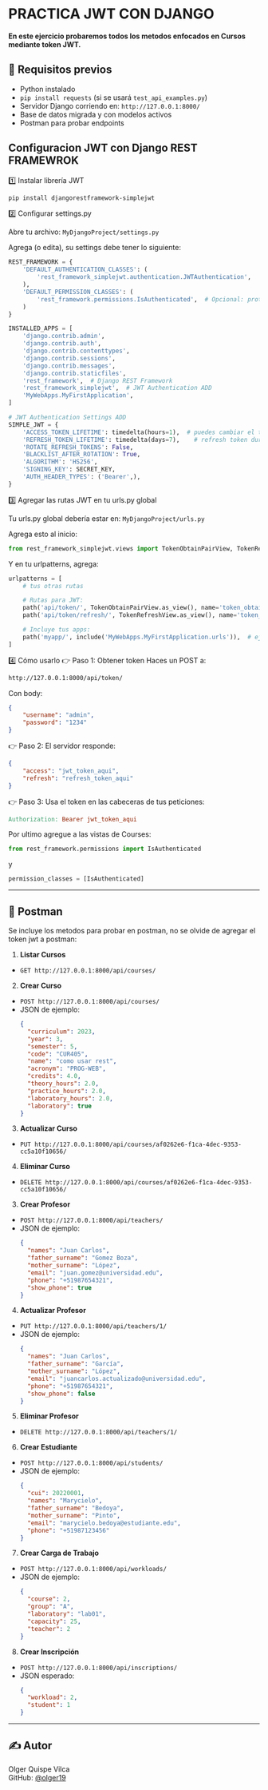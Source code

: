 # PRACTICA JWT CON DJANGO

**En este ejercicio probaremos todos los metodos enfocados en Cursos mediante token JWT.**

## 🚀 Requisitos previos

- Python instalado
- `pip install requests` (si se usará `test_api_examples.py`)
- Servidor Django corriendo en: `http://127.0.0.1:8000/`
- Base de datos migrada y con modelos activos
- Postman para probar endpoints

## Configuracion JWT con Django REST FRAMEWROK 

1️⃣ Instalar librería JWT

```bash
pip install djangorestframework-simplejwt
```

2️⃣ Configurar settings.py

Abre tu archivo: `MyDjangoProject/settings.py`

Agrega (o edita), su settings debe tener lo siguiente:

```python
REST_FRAMEWORK = {
    'DEFAULT_AUTHENTICATION_CLASSES': (
        'rest_framework_simplejwt.authentication.JWTAuthentication',
    ),
    'DEFAULT_PERMISSION_CLASSES': (
        'rest_framework.permissions.IsAuthenticated',  # Opcional: proteger por defecto
    )
}

INSTALLED_APPS = [
    'django.contrib.admin',
    'django.contrib.auth',
    'django.contrib.contenttypes',
    'django.contrib.sessions',
    'django.contrib.messages',
    'django.contrib.staticfiles',
    'rest_framework',  # Django REST Framework
    'rest_framework_simplejwt',  # JWT Authentication ADD
    'MyWebApps.MyFirstApplication',
]

# JWT Authentication Settings ADD
SIMPLE_JWT = {
    'ACCESS_TOKEN_LIFETIME': timedelta(hours=1),  # puedes cambiar el tiempo que quieras ADD
    'REFRESH_TOKEN_LIFETIME': timedelta(days=7),    # refresh token duración para sacar un nuevo acces token ADD
    'ROTATE_REFRESH_TOKENS': False,
    'BLACKLIST_AFTER_ROTATION': True,
    'ALGORITHM': 'HS256',
    'SIGNING_KEY': SECRET_KEY,
    'AUTH_HEADER_TYPES': ('Bearer',),
}
```
3️⃣ Agregar las rutas JWT en tu urls.py global

Tu urls.py global debería estar en: `MyDjangoProject/urls.py`

Agrega esto al inicio:
```python
from rest_framework_simplejwt.views import TokenObtainPairView, TokenRefreshView
```

Y en tu urlpatterns, agrega:
```python
urlpatterns = [
    # tus otras rutas

    # Rutas para JWT:
    path('api/token/', TokenObtainPairView.as_view(), name='token_obtain_pair'),
    path('api/token/refresh/', TokenRefreshView.as_view(), name='token_refresh'),

    # Incluye tus apps:
    path('myapp/', include('MyWebApps.MyFirstApplication.urls')),  # ejemplo
]
```

4️⃣ Cómo usarlo
👉 Paso 1: Obtener token
Haces un POST a:
```bash
http://127.0.0.1:8000/api/token/
```

Con body:
``` json
{
    "username": "admin",
    "password": "1234"
}

```

👉 Paso 2: El servidor responde:
```json
{
    "access": "jwt_token_aqui",
    "refresh": "refresh_token_aqui"
}
```

👉 Paso 3: Usa el token en las cabeceras de tus peticiones:
```makefile
Authorization: Bearer jwt_token_aqui
```

Por ultimo agregue a las vistas de Courses: 

```python
from rest_framework.permissions import IsAuthenticated

```
y

```python
permission_classes = [IsAuthenticated]
```

---

## 📁 Postman 

Se incluye los metodos para probar en postman, no se olvide de agregar el token jwt a postman:

1. **Listar Cursos**
 - `GET http://127.0.0.1:8000/api/courses/`

2. **Crear Curso**
 - `POST http://127.0.0.1:8000/api/courses/`
 - JSON de ejemplo:
   ```json
   {
     "curriculum": 2023,
     "year": 3,
     "semester": 5,
     "code": "CUR405",
     "name": "como usar rest",
     "acronym": "PROG-WEB",
     "credits": 4.0,
     "theory_hours": 2.0,
     "practice_hours": 2.0,
     "laboratory_hours": 2.0,
     "laboratory": true
   }
   ```
3. **Actualizar Curso**
- `PUT http://127.0.0.1:8000/api/courses/af0262e6-f1ca-4dec-9353-cc5a10f10656/`

4. **Eliminar Curso**
- `DELETE http://127.0.0.1:8000/api/courses/af0262e6-f1ca-4dec-9353-cc5a10f10656/`

3. **Crear Profesor**
 - `POST http://127.0.0.1:8000/api/teachers/`
 - JSON de ejemplo:
   ```json
   {
     "names": "Juan Carlos",
     "father_surname": "Gomez Boza",
     "mother_surname": "López",
     "email": "juan.gomez@universidad.edu",
     "phone": "+51987654321",
     "show_phone": true
   }
   ```

4. **Actualizar Profesor**
 - `PUT http://127.0.0.1:8000/api/teachers/1/`
 - JSON de ejemplo:
   ```json
   {
     "names": "Juan Carlos",
     "father_surname": "García",
     "mother_surname": "López",
     "email": "juancarlos.actualizado@universidad.edu",
     "phone": "+51987654321",
     "show_phone": false
   }
   ```

5. **Eliminar Profesor**
 - `DELETE http://127.0.0.1:8000/api/teachers/1/`

6. **Crear Estudiante**
 - `POST http://127.0.0.1:8000/api/students/`
 - JSON de ejemplo:
   ```json
   {
     "cui": 20220001,
     "names": "Marycielo",
     "father_surname": "Bedoya",
     "mother_surname": "Pinto",
     "email": "marycielo.bedoya@estudiante.edu",
     "phone": "+51987123456"
   }
   ```

7. **Crear Carga de Trabajo**
 - `POST http://127.0.0.1:8000/api/workloads/`
 - JSON de ejemplo:
   ```json
   {
     "course": 2,
     "group": "A",
     "laboratory": "lab01",
     "capacity": 25,
     "teacher": 2
   }
   ```

8. **Crear Inscripción**
 - `POST http://127.0.0.1:8000/api/inscriptions/`
 - JSON esperado:
   ```json
   {
     "workload": 2,
     "student": 1
   }
   ```

---

## ✍ Autor

Olger Quispe Vilca  
GitHub: [@olger19](https://github.com/olger19)
